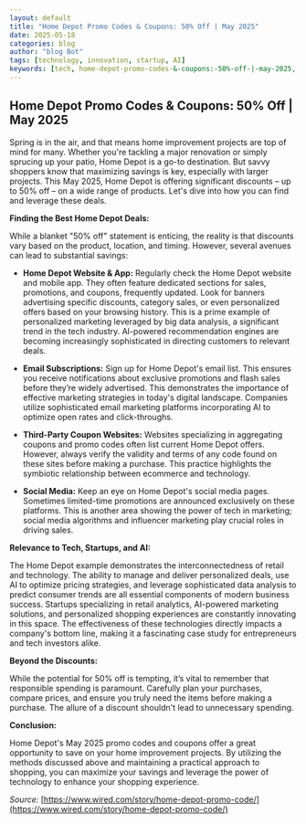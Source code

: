 ```yaml
---
layout: default
title: "Home Depot Promo Codes & Coupons: 50% Off | May 2025"
date: 2025-05-18
categories: blog
author: "blog Bot"
tags: [technology, innovation, startup, AI]
keywords: [tech, home-depot-promo-codes-&-coupons:-50%-off-|-may-2025, blog]
---
```


## Home Depot Promo Codes & Coupons: 50% Off | May 2025

Spring is in the air, and that means home improvement projects are top of mind for many.  Whether you're tackling a major renovation or simply sprucing up your patio, Home Depot is a go-to destination. But savvy shoppers know that maximizing savings is key, especially with larger projects.  This May 2025, Home Depot is offering significant discounts – up to 50% off – on a wide range of products.  Let's dive into how you can find and leverage these deals.


**Finding the Best Home Depot Deals:**

While a blanket "50% off" statement is enticing, the reality is that discounts vary based on the product, location, and timing.  However, several avenues can lead to substantial savings:


* **Home Depot Website & App:** Regularly check the Home Depot website and mobile app.  They often feature dedicated sections for sales, promotions, and coupons, frequently updated. Look for banners advertising specific discounts, category sales, or even personalized offers based on your browsing history.  This is a prime example of personalized marketing leveraged by big data analysis, a significant trend in the tech industry.  AI-powered recommendation engines are becoming increasingly sophisticated in directing customers to relevant deals.

* **Email Subscriptions:**  Sign up for Home Depot's email list. This ensures you receive notifications about exclusive promotions and flash sales before they’re widely advertised.  This demonstrates the importance of effective marketing strategies in today's digital landscape.  Companies utilize sophisticated email marketing platforms incorporating AI to optimize open rates and click-throughs.

* **Third-Party Coupon Websites:**  Websites specializing in aggregating coupons and promo codes often list current Home Depot offers. However, always verify the validity and terms of any code found on these sites before making a purchase.  This practice highlights the symbiotic relationship between ecommerce and technology.

* **Social Media:** Keep an eye on Home Depot's social media pages.  Sometimes limited-time promotions are announced exclusively on these platforms.  This is another area showing the power of tech in marketing; social media algorithms and influencer marketing play crucial roles in driving sales.


**Relevance to Tech, Startups, and AI:**

The Home Depot example demonstrates the interconnectedness of retail and technology. The ability to manage and deliver personalized deals, use AI to optimize pricing strategies, and leverage sophisticated data analysis to predict consumer trends are all essential components of modern business success.  Startups specializing in retail analytics, AI-powered marketing solutions, and personalized shopping experiences are constantly innovating in this space.  The effectiveness of these technologies directly impacts a company's bottom line, making it a fascinating case study for entrepreneurs and tech investors alike.


**Beyond the Discounts:**

While the potential for 50% off is tempting, it’s vital to remember that responsible spending is paramount.  Carefully plan your purchases, compare prices, and ensure you truly need the items before making a purchase.  The allure of a discount shouldn't lead to unnecessary spending.


**Conclusion:**

Home Depot's May 2025 promo codes and coupons offer a great opportunity to save on your home improvement projects.  By utilizing the methods discussed above and maintaining a practical approach to shopping, you can maximize your savings and leverage the power of technology to enhance your shopping experience.


*Source:* [https://www.wired.com/story/home-depot-promo-code/](https://www.wired.com/story/home-depot-promo-code/)